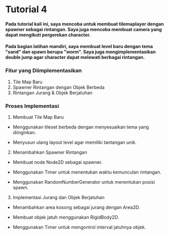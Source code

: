 # Tutorial 4

#### Pada tutorial kali ini, saya mencoba untuk membuat tilemaplayer dengan spawner sebagai rintangan. Saya juga mencoba membuat camera yang dapat mengikuti pergerekan character. 

#### Pada bagian latihan mandiri, saya membuat level baru dengan tema "sand" dan spawn berupa "worm". Saya juga mengimplementasikan double jump agar character dapat melewati berbagai rintangan. 

### Fitur yang Diimplementasikan
1. Tile Map Baru
2. Spawner Rintangan dengan Objek Berbeda
3. Rintangan Jurang & Objek Berjatuhan

### Proses Implementasi

1. Membuat Tile Map Baru

- Menggunakan tileset berbeda dengan menyesuaikan tema yang diinginkan.

- Menyusun ulang layout level agar memiliki tantangan unik.

2. Menambahkan Spawner Rintangan

- Membuat node Node2D sebagai spawner.

- Menggunakan Timer untuk menentukan waktu kemunculan rintangan.

- Menggunakan RandomNumberGenerator untuk menentukan posisi spawn.

3. Implementasi Jurang dan Objek Berjatuhan

- Menambahkan area kosong sebagai jurang dengan Area2D.

- Membuat objek jatuh menggunakan RigidBody2D.

- Menggunakan Timer untuk mengontrol interval jatuhnya objek.

